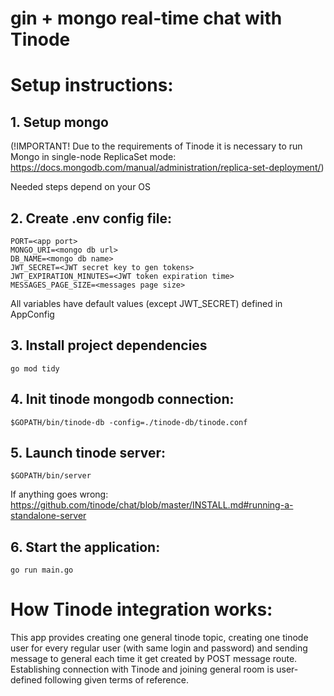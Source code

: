 # gin + mongo real-time chat with Tinode

# Setup instructions:
## 1. Setup mongo 
(!IMPORTANT! Due to the requirements of Tinode it is necessary to run Mongo in single-node ReplicaSet mode: https://docs.mongodb.com/manual/administration/replica-set-deployment/)

Needed steps depend on your OS

## 2. Create .env config file:
```dotenv
PORT=<app port>
MONGO_URI=<mongo db url>
DB_NAME=<mongo db name>
JWT_SECRET=<JWT secret key to gen tokens>
JWT_EXPIRATION_MINUTES=<JWT token expiration time>
MESSAGES_PAGE_SIZE=<messages page size>
```
All variables have default values (except JWT_SECRET) defined in AppConfig

## 3. Install project dependencies
```shell
go mod tidy
```

## 4. Init tinode mongodb connection:
```shell
$GOPATH/bin/tinode-db -config=./tinode-db/tinode.conf 
```

## 5. Launch tinode server:
```shell
$GOPATH/bin/server
```
If anything goes wrong: https://github.com/tinode/chat/blob/master/INSTALL.md#running-a-standalone-server

## 6. Start the application:
```shell
go run main.go
```


# How Tinode integration works:
This app provides creating one general tinode topic, creating one tinode user for every regular user (with same login and password) and sending message to general each time it get created by POST message route. Establishing connection with Tinode and joining general room is user-defined following given terms of reference. 
